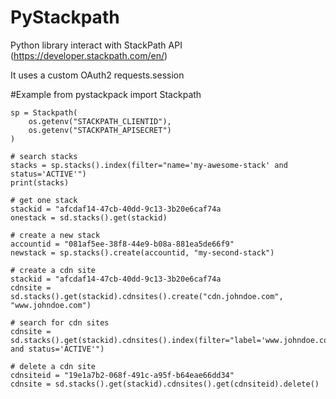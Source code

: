 # PyStackpath

Python library interact with StackPath API (https://developer.stackpath.com/en/)

It uses a custom OAuth2 requests.session

#Example
    from pystackpack import Stackpath
     
    sp = Stackpath(
        os.getenv("STACKPATH_CLIENTID"),
        os.getenv("STACKPATH_APISECRET")
    )
    
    # search stacks
    stacks = sp.stacks().index(filter="name='my-awesome-stack' and status='ACTIVE'")
    print(stacks)
    
    # get one stack
    stackid = "afcdaf14-47cb-40dd-9c13-3b20e6caf74a
    onestack = sd.stacks().get(stackid)
    
    # create a new stack
    accountid = "081af5ee-38f8-44e9-b08a-881ea5de66f9"
    newstack = sp.stacks().create(accountid, "my-second-stack")
    
    # create a cdn site
    stackid = "afcdaf14-47cb-40dd-9c13-3b20e6caf74a
    cdnsite = sd.stacks().get(stackid).cdnsites().create("cdn.johndoe.com", "www.johndoe.com")
    
    # search for cdn sites
    cdnsite = sd.stacks().get(stackid).cdnsites().index(filter="label='www.johndoe.com' and status='ACTIVE'")
    
    # delete a cdn site
    cdnsiteid = "19e1a7b2-068f-491c-a95f-b64eae66dd34"
    cdnsite = sd.stacks().get(stackid).cdnsites().get(cdnsiteid).delete()
    